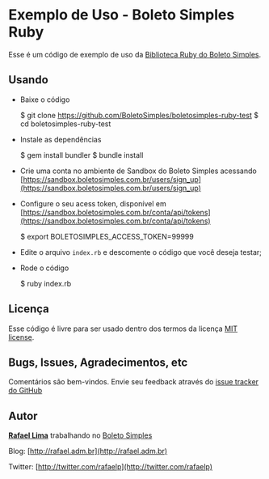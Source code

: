 # Exemplo de Uso - Boleto Simples Ruby

Esse é um código de exemplo de uso da [Biblioteca Ruby do Boleto Simples](https://github.com/BoletoSimples/boletosimples-ruby).

## Usando

* Baixe o código

    $ git clone https://github.com/BoletoSimples/boletosimples-ruby-test
    $ cd boletosimples-ruby-test

* Instale as dependências

    $ gem install bundler
    $ bundle install

* Crie uma conta no ambiente de Sandbox do Boleto Simples acessando [https://sandbox.boletosimples.com.br/users/sign_up](https://sandbox.boletosimples.com.br/users/sign_up)

* Configure o seu acess token, disponível em [https://sandbox.boletosimples.com.br/conta/api/tokens](https://sandbox.boletosimples.com.br/conta/api/tokens)

    $ export BOLETOSIMPLES_ACCESS_TOKEN=99999

* Edite o arquivo `index.rb` e descomente o código que você deseja testar;

* Rode o código

    $ ruby index.rb

## Licença

Esse código é livre para ser usado dentro dos termos da licença [MIT license](http://www.opensource.org/licenses/mit-license.php).

## Bugs, Issues, Agradecimentos, etc

Comentários são bem-vindos. Envie seu feedback através do [issue tracker do GitHub](http://github.com/BoletoSimples/boletosimples-ruby-test/issues)

## Autor

[**Rafael Lima**](http://github.com/rafaelp) trabalhando no [Boleto Simples](http://boletosimples.com.br)

Blog: [http://rafael.adm.br](http://rafael.adm.br)

Twitter: [http://twitter.com/rafaelp](http://twitter.com/rafaelp)